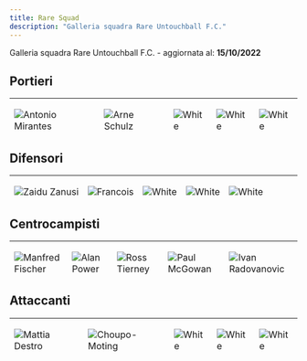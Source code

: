 ```yaml
---
title: Rare Squad
description: "Galleria squadra Rare Untouchball F.C."
---
```


Galleria squadra Rare Untouchball F.C. - aggiornata al: **15/10/2022**

## Portieri
<hr>
<table>
<thead>
  <tr>
    <td><img
      id="mirante"
      src="/images/squad-rare/antonio-mirante.png"
      alt="Antonio Mirantes"></td>
    <td><img
      id="schulz"
      src="/images/squad-rare/arne-schulz.png"
      alt="Arne Schulz"></td>
    <td><img
      id="white"
      src="/images/squad-rare/white.png"
      alt="White"></td>
    <td><img
      id="white"
      src="/images/squad-rare/white.png"
      alt="White"></td>
    <td><img
      id="white"
      src="/images/squad-rare/white.png"
      alt="White"></td>
  </tr>
</thead>
</table>

## Difensori
<hr>
<table>
<thead>
  <tr>
    <td><img
      id="zaidu"
      src="/images/squad-rare/zaidu-sanusi.png"
      alt="Zaidu Zanusi"></td>
    <td><img
      id="fancois"
      src="/images/squad-rare/fancois.png"
      alt="Francois"></td>
    <td><img
      id="white"
      src="/images/squad-rare/white.png"
      alt="White"></td>
    <td><img
      id="white"
      src="/images/squad-rare/white.png"
      alt="White"></td>
    <td><img
      id="white"
      src="/images/squad-rare/white.png"
      alt="White"></td>
  </tr>
</thead>
</table>

## Centrocampisti
<hr>
<table>
<thead>
  <tr>
    <td><img
      id="fischer"
      src="/images/squad-rare/manfred-fischer.png"
      alt="Manfred Fischer"></td>
    <td><img
      id="power"
      src="/images/squad-rare/alan-power.png"
      alt="Alan Power"></td>
    <td><img
      id="tierney"
      src="/images/squad-rare/ross-tierney.png"
      alt="Ross Tierney"></td>
    <td><img
      id="mcgowan"
      src="/images/squad-rare/paul-mcgowan.png"
      alt="Paul McGowan"></td>
    <td><img
      id="radovanovic"
      src="/images/squad-rare/ivan-radovanovic.png"
      alt="Ivan Radovanovic"></td>
  </tr>
</thead>
</table>

## Attaccanti
<hr>
<table>
<thead>
  <tr>
    <td><img
      id="destro"
      src="/images/squad-rare/mattia-destro.png"
      alt="Mattia Destro"></td>
    <td><img
      id="choupo-moting"
      src="/images/squad-rare/choupo-moting.png"
      alt="Choupo-Moting"></td>
    <td><img
      id="white"
      src="/images/squad-rare/white.png"
      alt="White"></td>
    <td><img
      id="white"
      src="/images/squad-rare/white.png"
      alt="White"></td>
    <td><img
      id="white"
      src="/images/squad-rare/white.png"
      alt="White"></td>
  </tr>
</thead>
</table>
